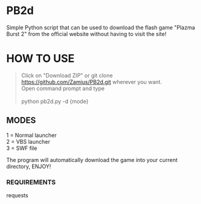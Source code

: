 # PB2d
Simple Python script that can be used to download the flash game "Plazma Burst 2" from the official website without having to visit the site!

# HOW TO USE
>
> Click on "Download ZIP" or git clone https://github.com/Zamius/PB2d.git wherever you want.<br/>
> Open command prompt and type <br/>
> <br/>
> python pb2d.py -d {mode}<br/>

## MODES <br/>
1 = Normal launcher<br/>
2 = VBS launcher<br/>
3 = SWF file<br/>

The program will automatically download the game into your current directory, ENJOY!

### REQUIREMENTS

requests
